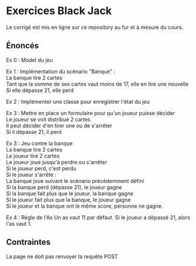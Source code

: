 Exercices Black Jack
==============

Le corrigé est mis en ligne sur ce repository au fur et à mesure du cours.

Énoncés
-------

Ex 0 : Model du jeu

Ex 1 : Implémentation du scénario "Banque" :  
La banque tire 2 cartes  
Tant que la somme de ses cartes vaut moins de 17, elle en tire une nouvelle  
Si elle dépasse 21, elle perd

Ex 2 : Implémenter une classe pour enregistrer l'état du jeu

Ex 3 : Mettre en place un formulaire pour qu'un joueur puisse décider  
Le joueur se voit distribué 2 cartes  
Il peut décider d'en tirer une ou de s'arrêter  
Si il dépasse 21, il perd

Ex 3 : Jeu contre la banque  
La banque tire 2 cartes  
Le joueur tire 2 cartes  
Le joueur joue jusqu'à perdre ou s'arrêter  
Si le joueur perd, c'est perdu  
Si le joueur s'arrête :  
La banque joue suivant le scénario précédemment défini  
Si la banque perd (dépasse 21), le joueur gagne  
Si la banque fait plus que le joueur, la banque gagne  
Si le joueur fait plus que la banque, le joueur gagne  
Si le joueur et la banque ont le même score, personne ne gagne.

Ex 4 : Règle de l'As
Un as vaut 11 par défaut. Si le joueur a dépassé 21, alors l'as vaut 1.

Contraintes
-----------
La page ne doit pas renvoyer la requête POST